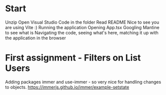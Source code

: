 # Start
Unzip
Open Visual Studio Code in the folder
Read README
  Nice to see you are using Vite :)
Running the application
Opening App.tsx
  Googling Mantine to see what is
Navigating the code, seeing what's here, matching it up with the application in the browser

# First assignment - Filters on List Users

Adding packages immer and use-immer - so very nice
for handling changes to objects.
https://immerjs.github.io/immer/example-setstate 

